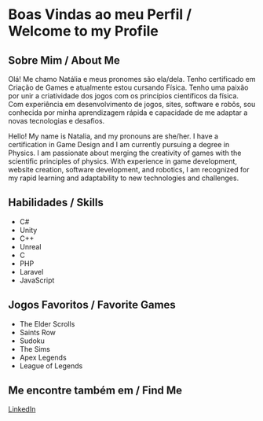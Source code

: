 # Boas Vindas ao meu Perfil / Welcome to my Profile

## Sobre Mim / About Me
Olá! Me chamo Natália e meus pronomes são ela/dela. Tenho certificado em Criação de Games e atualmente estou cursando Física. Tenho uma paixão por unir a criatividade dos jogos com os princípios científicos da física. Com experiência em desenvolvimento de jogos, sites, software e robôs, sou conhecida por minha aprendizagem rápida e capacidade de me adaptar a novas tecnologias e desafios.

Hello! My name is Natalia, and my pronouns are she/her. I have a certification in Game Design and I am currently pursuing a degree in Physics. I am passionate about merging the creativity of games with the scientific principles of physics. With experience in game development, website creation, software development, and robotics, I am recognized for my rapid learning and adaptability to new technologies and challenges.

## Habilidades / Skills
- C#
- Unity
- C++
- Unreal
- C
- PHP
- Laravel
- JavaScript

## Jogos Favoritos / Favorite Games
- The Elder Scrolls
- Saints Row
- Sudoku
- The Sims
- Apex Legends
- League of Legends

## Me encontre também em / Find Me
[LinkedIn](https://www.linkedin.com/in/natalia-san/)
